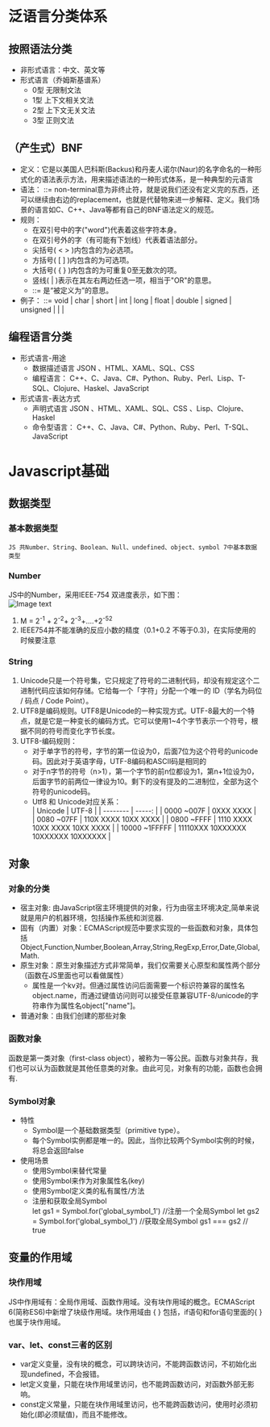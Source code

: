 # 泛语言分类体系
## 按照语法分类
- 非形式语言：中文、英文等
- 形式语言（乔姆斯基谱系）
    - 0型 无限制文法
    - 1型 上下文相关文法
    - 2型 上下文无关文法
    - 3型 正则文法<br>
## （产生式）BNF
- 定义：它是以美国人巴科斯(Backus)和丹麦人诺尔(Naur)的名字命名的一种形式化的语法表示方法，用来描述语法的一种形式体系，是一种典型的元语言
- 语法：<non-terminal> ::= <replacement>
        non-terminal意为非终止符，就是说我们还没有定义完的东西，还可以继续由右边的replacement，也就是代替物来进一步解释、定义。我们场景的语言如C、C++、Java等都有自己的BNF语法定义的规范。
- 规则：
    - 在双引号中的字("word")代表着这些字符本身。
    - 在双引号外的字（有可能有下划线）代表着语法部分。
    - 尖括号( < > )内包含的为必选项。
    - 方括号( [ ] )内包含的为可选项。
    - 大括号( { } )内包含的为可重复0至无数次的项。
    - 竖线( | )表示在其左右两边任选一项，相当于"OR"的意思。
    - ::= 是“被定义为”的意思。
- 例子：
    <type-specifier> ::= void
                   | char
                   | short
                   | int
                   | long
                   | float
                   | double
                   | signed
                   | unsigned
                   | <struct-or-union-specifier>
                   | <enum-specifier>
                   | <typedef-name>
## 编程语言分类
- 形式语言-用途 
    - 数据描述语言 JSON 、HTML、XAML、SQL、CSS 
    - 编程语言： C++、C、Java、C#、Python、Ruby、Perl、Lisp、T-SQL、Clojure、Haskel、JavaScript       
- 形式语言-表达方式 
    - 声明式语言 JSON 、HTML、XAML、SQL、CSS 、Lisp、Clojure、Haskel
    - 命令型语言： C++、C、Java、C#、Python、Ruby、Perl、T-SQL、JavaScript <br>
# Javascript基础
## 数据类型
### 基本数据类型
    JS 共Number、String、Boolean、Null、undefined、object、symbol 7中基本数据类型
### Number
JS中的Number，采用IEEE-754 双进度表示，如下图：<br>
![Image text](https://github.com/yangjie8421/Frontend-02-Template/blob/master/week02/IEEE-754.png)

1. M = 2<sup>-1</sup> + 2<sup>-2</sup>+ 2<sup>-3</sup>+....+2<sup>-52</sup> <br>
2. IEEE754并不能准确的反应小数的精度（0.1+0.2 不等于0.3)，在实际使用的时候要注意

### String
1. Unicode只是一个符号集，它只规定了符号的二进制代码，却没有规定这个二进制代码应该如何存储。它给每一个「字符」分配一个唯一的 ID（学名为码位 / 码点 / Code Point）。
2. UTF8是编码规则。UTF8是Unicode的一种实现方式。UTF-8最大的一个特点，就是它是一种变长的编码方式。它可以使用1~4个字节表示一个符号，根据不同的符号而变化字节长度。
4. UTF8-编码规则：
    - 对于单字节的符号，字节的第一位设为0，后面7位为这个符号的unicode码。因此对于英语字母，UTF-8编码和ASCII码是相同的
    - 对于n字节的符号（n>1），第一个字节的前n位都设为1，第n+1位设为0，后面字节的前两位一律设为10。剩下的没有提及的二进制位，全部为这个符号的unicode码。
    - Utf8 和 Unicode对应关系：<br>
        | Unicode        | UTF-8        | 
        | --------       | -----:       | 
        | 0000 ~007F     | 0XXX XXXX    |  
        | 0080 ~07FF     | 110X XXXX 10XX XXXX |
        | 0800 ~FFFF     | 1110 XXXX 10XX XXXX 10XX XXXX      | 
        | 10000 ~1FFFFF  | 11110XXX 10XXXXXX 10XXXXXX 10XXXXXX     | 

## 对象
### 对象的分类
- 宿主对象: 由JavaScript宿主环境提供的对象，行为由宿主环境决定,简单来说就是用户的机器环境，包括操作系统和浏览器.
- 固有（内置）对象：ECMAScript规范中要求实现的一些函数和对象，具体包括Object,Function,Number,Boolean,Array,String,RegExp,Error,Date,Global,Math.
- 原生对象：原生对象描述方式非常简单，我们仅需要关心原型和属性两个部分（函数在JS里面也可以看做属性）<br>
  - 属性是一个kv对。但通过属性访问后面需要一个标识符兼容的属性名object.name，而通过键值访问则可以接受任意兼容UTF-8/unicode的字符串作为属性名object["name"]。
- 普通对象：由我们创建的那些对象
### 函数对象
函数是第一类对象（first-class object），被称为一等公民。函数与对象共存，我们也可以认为函数就是其他任意类的对象。由此可见，对象有的功能，函数也会拥有.
### Symbol对象
- 特性
    - Symbol是一个基础数据类型（primitive type）。
    - 每个Symbol实例都是唯一的。因此，当你比较两个Symbol实例的时候，将总会返回false
- 使用场景
    - 使用Symbol来替代常量
    - 使用Symbol来作为对象属性名(key)
    - 使用Symbol定义类的私有属性/方法
    - 注册和获取全局Symbol<br>
        let gs1 = Symbol.for('global_symbol_1')  //注册一个全局Symbol
        let gs2 = Symbol.for('global_symbol_1')  //获取全局Symbol
        gs1 === gs2  // true
## 变量的作用域
### 块作用域
JS中作用域有：全局作用域、函数作用域。没有块作用域的概念。ECMAScript 6(简称ES6)中新增了块级作用域。块作用域由 { } 包括，if语句和for语句里面的{ }也属于块作用域。 
### var、let、const三者的区别
- var定义变量，没有块的概念，可以跨块访问，不能跨函数访问，不初始化出现undefined，不会报错。
- let定义变量，只能在块作用域里访问，也不能跨函数访问，对函数外部无影响。
- const定义常量，只能在块作用域里访问，也不能跨函数访问，使用时必须初始化(即必须赋值)，而且不能修改。
